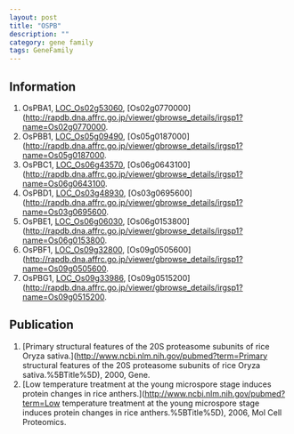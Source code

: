 ```yaml
---
layout: post
title: "OSPB"
description: ""
category: gene family
tags: GeneFamily
---
```


## Information
1. OsPBA1, [LOC_Os02g53060](http://rice.plantbiology.msu.edu/cgi-bin/ORF_infopage.cgi?orf=LOC_Os02g53060), [Os02g0770000](http://rapdb.dna.affrc.go.jp/viewer/gbrowse_details/irgsp1?name=Os02g0770000.
2. OsPBB1, [LOC_Os05g09490](http://rice.plantbiology.msu.edu/cgi-bin/ORF_infopage.cgi?orf=LOC_Os05g09490), [Os05g0187000](http://rapdb.dna.affrc.go.jp/viewer/gbrowse_details/irgsp1?name=Os05g0187000.
3. OsPBC1, [LOC_Os06g43570](http://rice.plantbiology.msu.edu/cgi-bin/ORF_infopage.cgi?orf=LOC_Os06g43570), [Os06g0643100](http://rapdb.dna.affrc.go.jp/viewer/gbrowse_details/irgsp1?name=Os06g0643100.
4. OsPBD1, [LOC_Os03g48930](http://rice.plantbiology.msu.edu/cgi-bin/ORF_infopage.cgi?orf=LOC_Os03g48930), [Os03g0695600](http://rapdb.dna.affrc.go.jp/viewer/gbrowse_details/irgsp1?name=Os03g0695600.
5. OsPBE1, [LOC_Os06g06030](http://rice.plantbiology.msu.edu/cgi-bin/ORF_infopage.cgi?orf=LOC_Os06g06030), [Os06g0153800](http://rapdb.dna.affrc.go.jp/viewer/gbrowse_details/irgsp1?name=Os06g0153800.
6. OsPBF1, [LOC_Os09g32800](http://rice.plantbiology.msu.edu/cgi-bin/ORF_infopage.cgi?orf=LOC_Os09g32800), [Os09g0505600](http://rapdb.dna.affrc.go.jp/viewer/gbrowse_details/irgsp1?name=Os09g0505600.
7. OsPBG1, [LOC_Os09g33986](http://rice.plantbiology.msu.edu/cgi-bin/ORF_infopage.cgi?orf=LOC_Os09g33986), [Os09g0515200](http://rapdb.dna.affrc.go.jp/viewer/gbrowse_details/irgsp1?name=Os09g0515200.

## Publication
1. [Primary structural features of the 20S proteasome subunits of rice Oryza sativa.](http://www.ncbi.nlm.nih.gov/pubmed?term=Primary structural features of the 20S proteasome subunits of rice Oryza sativa.%5BTitle%5D), 2000, Gene.
2. [Low temperature treatment at the young microspore stage induces protein changes in rice anthers.](http://www.ncbi.nlm.nih.gov/pubmed?term=Low temperature treatment at the young microspore stage induces protein changes in rice anthers.%5BTitle%5D), 2006, Mol Cell Proteomics.


